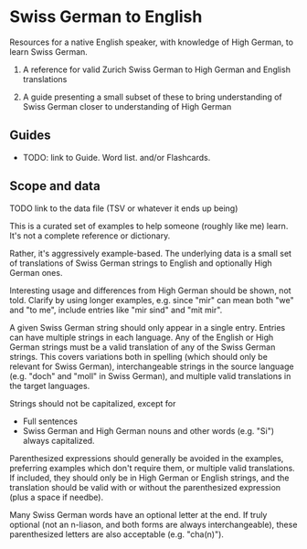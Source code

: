 # Swiss German to English

Resources for a native English speaker, with knowledge of High German,
to learn Swiss German.

1. A reference for valid Zurich Swiss German to High German and English translations

2. A guide presenting a small subset of these to bring understanding of Swiss German closer to understanding of High German

## Guides

* TODO: link to Guide. Word list. and/or Flashcards.

## Scope and data

TODO link to the data file (TSV or whatever it ends up being)

This is a curated set of examples to help someone (roughly like me) learn.
It's not a complete reference or dictionary.

Rather, it's aggressively example-based.  The underlying data is a small set of
translations of Swiss German strings to English and optionally High German
ones.

Interesting usage and differences from High German should be shown, not told.
Clarify by using longer examples, e.g.  since "mir" can mean both "we" and "to
me", include entries like "mir sind" and "mit mir".

A given Swiss German string should only appear in a single entry. Entries can
have multiple strings in each language.  Any of the English or High German
strings must be a valid translation of any of the Swiss German strings.  This
covers variations both in spelling (which should only be relevant for Swiss German),
interchangeable strings in the source language (e.g. "doch" and "moll" in Swiss
German), and multiple valid translations in the target languages.

Strings should not be capitalized, except for
* Full sentences
* Swiss German and High German nouns and other words (e.g. "Si") always capitalized.

Parenthesized expressions should generally be avoided in the examples, preferring
examples which don't require them, or multiple valid translations. If included,
they should only be in High German or English strings, and the translation should
be valid with or without the parenthesized expression (plus a space if needbe).

Many Swiss German words have an optional letter at the end. If truly optional
(not an n-liason, and both forms are always interchangeable), these parenthesized
letters are also acceptable (e.g. "cha(n)").
